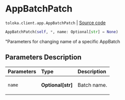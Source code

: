 # AppBatchPatch
`toloka.client.app.AppBatchPatch` | [Source code](https://github.com/Toloka/toloka-kit/blob/v1.0.1/src/client/app/__init__.py#L275)

```python
AppBatchPatch(self, *, name: Optional[str] = None)
```

"Parameters for changing name of a specific AppBatch

## Parameters Description

| Parameters | Type | Description |
| :----------| :----| :-----------|
`name`|**Optional\[str\]**|<p>Batch name.</p>
